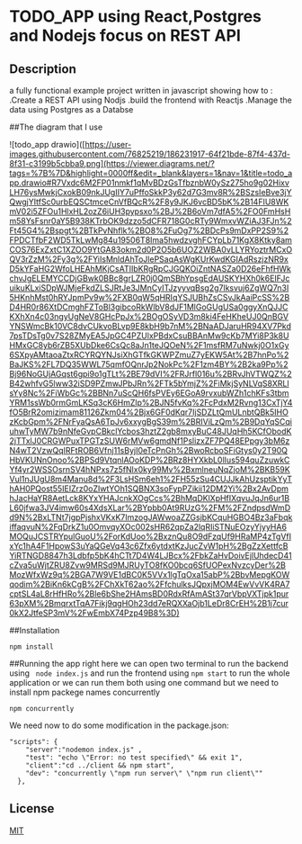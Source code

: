 # TODO_APP using React,Postgres and Nodejs focus on REST API

## Description
a fully functional example project written in javascript showing how to :
.Create a REST API using Nodjs 
.build the frontend with Reactjs 
.Manage the data using Postgres as a Databse


##The diagram that I use

![todo_app drawio]([https://user-images.githubusercontent.com/76825219/186231917-64f21bde-87f4-437d-8f31-c3199b5cbba9.png](https://viewer.diagrams.net/?tags=%7B%7D&highlight=0000ff&edit=_blank&layers=1&nav=1&title=todo_app.drawio#R7Vxdc6M2FP01nmkf1qMvBDzGsTfbznbW0ySz275ho9g02HixvLH76ysMwkjCxokB09nkJUgIIY7uPffoSkkP3y62d7G3mv8R%2BSzsIeBve3jYQwgjYItfSc0urbEQSCtmceCnVfBQcR%2F8y9JKJ6vcBD5bK%2B14FIU8WKmV02i5ZFOu1HlxHL2ozZ6iUH3pypsxo%2BJ%2B6oVm7dfA5%2FO0FmHsHm58YsFsnr0aY5B938KTrbOK9dzzo5dCFR718G0cRTy9WmxvWZiAJ3FJn%2Ft45G4%2Bspgt%2BTkPvNhflk%2BO8%2FuOg7%2BDcPs9mDxPP2S9%2FPDCTfbF2WD5TkLwMg84u19506T8Ima5hwdzvghFCYpLb71KgX8Ktky8amCOS76ExZxtC1XZOO9YtGA83okm2d0P2O5b6UOZ2WBA0vLLYRYoztrMCxOQV3rZzM%2Fy3g%2FYiIsMnldAhToJlePSaqAsWgKUrKwdKGIAdRszjzNR9xD5kYFaHG2WfoLHEAhMKjCsATIIbKRgRpCJGQKOiZntNASZa0D26eFhfHWkchvJgELEMYCCDjGBwk0BBc8grLZR0j0QmSBhYpsgEdAUSKYHXh0k6EIFJcuikuKLxiSDpWJMjeFkdZLSJRtJe3JMnCyITJzyyvqBsg2g7lksvuj6ZgWQ7n3I5HKnhMst0hRYJpmPv9w%2FXB0qW5qHRIqYSJUBhZsCSvJkAaiPcSS%2BD4HR0r86XtDCmghFZToBl3gibcoRkWlbV8dJF1MlGoGUgUSa0ggyXnQJJCKXhXn4c03ngyUgNeV8GHcPpJx%2BOgOSyVD3m8ki4FeHKheUJ0QnBGVYNSWmcBk10VC8dvCUkvoBLvp9E8kbH9b7nM%2BNaADJaruHR94XV7Pkd7psTDsTg0v7S28ZMyEA5JpGC4PZUlxPBdxCsuBBAnMw9cKb7MYi8P3k8UHMxGC8yb6rZB5XUbDke6CsQc8aJn1teJQOeN%2F1msfRM7uNwkj0O1xGy6SXpyAMtaoaZtxRCYRQYNJsiXhGTfkGKWPZmuZ7yEKW5At%2B7hnPo%2BaJKS%2FL7DQ35WWL75qmfOQnrJp2NokPc%2F1zm4BY%2B2ka9Pp%2Bj96NoGUjAGqst6gpi9o1gTLt%2BE79dVI%2FRJrfl016u%2BRvJhVTWQZ%2B42whfvG5lww32iSD9PZmwJPbJRn%2FTk5bYmjZ%2FiMkjSyNLVqS8XRLlsYy8Nc%2FiWbGc%2BBNn7uScQH6fsPVEy6EGoA9rvxubWZh1chKFs3tbmYRM1ssWb0rmGmLKSq3cK6HmZlp%2BJN5fvKq%2FcPdxM2Rvng13CxTjY4fO5BrR2omizimam81126Zkm04%2Bjx6GF0dKqr7IjSDZLtQmULnbtQBk5IHOzKcbGpm%2FNrFyaQsA6TpJv6xxygBgS39m%2BRIViLzQm%2B9DqYqSCqiuhwTyMW7b9nNfeGvpCBkclYcbos3hztZ2gb8mxyBuC48JUqHh5KCfObodK2jTTxlJ0CRGWPuxTPGTzSUW6rMVw6gmdNf1PslizxZF7PQ48EPpgy3bM6zN4wT2VzwQqIRFtROB6Vfnj11sByjI0eTcPnGh%2BwoRcboSFiGtys0y2T90QHbVKUNnOnoo%2BPSd9VtqnlAOoKDP%2BRz8HYXkbL0lIus594quZzuwkCYf4yr2WSSOsrnSV4hNPxs7z5fNlx0ky99Mv%2BxmlneuNqZjoM%2BKB59KVul1nJUgU8m4Manu8d%2F3LsHSm6eh1%2FH55zSu4CUJJkAhUzsptikYyThAH0PQost55IEIZrz0oZIwtYOh1SQBNX3soFypPZikii12DM2Yi%2Bx2AvDpmhJacHaYR8AetLck8KYxYHAJcnkXOgCcs%2BhMqDKlXpHfIXqvuJqJn6ur1BL60jfwa3JV4imw60s4XdsXLar%2BYpbb0At9RUzG%2FM%2FZndpsdWmDd9N%2BxLTNt7jgpPjshxVKxK7ImzogJAWwoaZZGsjbKCquHGBO4Bz3aFbqkiffaqvuN%2FqDrkZ1u0OmvqyXOc002sHR62qpZa2lqRIiSTNuEOzyYjyyHA6MOQuJCSTRYpulGuoU%2ForKdUoo%2BxznQu8O9dFzqUf9HRaMP4zTgVfIxYc1hA4F1HpowS3uYaQGeVq43c6Zfx6ytdxtKzJucZvW1pH%2BgZzXettfcBYiRTNGD8847h3Ldbfp5bK4hCTt7D4W4LJBcx%2FbkZaHvDoivEjlUhdecD41cZva5uWjtZRU8Zvw9MRSd9MJRUyTO8fKO0bcq6SfUOPexNvzcyDer%2BMozWfxWz9q%2BGA7W9VE1dBC0K5VVx1lgTqOxa15abP%2BbvMepgKOWqodim%2BiKn6kCgB%2FChXkT62ao%2FfchulksJQpxjMOM4EwVvVK4RA7cptSL4aL8rHfHRo%2Ble6bShe2HAmsBD0RdxRfAmASt37qrVbpVXTjpk1pur63pXM%2BmqrxtTqA7Fikj9qgHOh23dd7eRQXXaOjb1LeDr8CrEH%2B1j7cur0kX2JtfeSP3mV%2FwEmbX74Pzp49B8%3D)


##Installation
```
npm install
```


##Running the app
right here we can open two terminal to run the backend using ``` node index.js``` and run the frontend using ``` npm start ``` to run the whole application
or we can run them both using one command but we need to install npm packege names concurrently
```
npm concurrently
```
We need now to do some modification in the package.json:
```
"scripts": {
    "server":"nodemon index.js" ,
    "test": "echo \"Error: no test specified\" && exit 1",
    "client":"cd ../client && npm start",
    "dev": "concurrently \"npm run server\" \"npm run client\""
  },
```
## License

[MIT](https://choosealicense.com/licenses/mit/)
